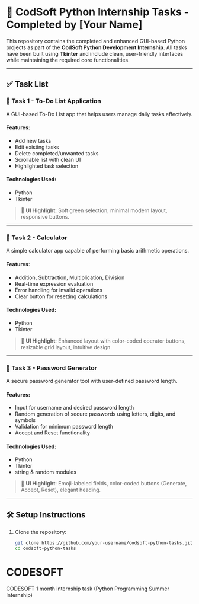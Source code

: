 # 💼 CodSoft Python Internship Tasks - Completed by [Your Name]

This repository contains the completed and enhanced GUI-based Python projects as part of the **CodSoft Python Development Internship**. All tasks have been built using **Tkinter** and include clean, user-friendly interfaces while maintaining the required core functionalities.

---

## ✅ Task List

### 📝 Task 1 - To-Do List Application

A GUI-based To-Do List app that helps users manage daily tasks effectively.

#### Features:
- Add new tasks
- Edit existing tasks
- Delete completed/unwanted tasks
- Scrollable list with clean UI
- Highlighted task selection

#### Technologies Used:
- Python
- Tkinter

> 📸 **UI Highlight**: Soft green selection, minimal modern layout, responsive buttons.

---

### 🔢 Task 2 - Calculator

A simple calculator app capable of performing basic arithmetic operations.

#### Features:
- Addition, Subtraction, Multiplication, Division
- Real-time expression evaluation
- Error handling for invalid operations
- Clear button for resetting calculations

#### Technologies Used:
- Python
- Tkinter

> 📸 **UI Highlight**: Enhanced layout with color-coded operator buttons, resizable grid layout, intuitive design.

---

### 🔐 Task 3 - Password Generator

A secure password generator tool with user-defined password length.

#### Features:
- Input for username and desired password length
- Random generation of secure passwords using letters, digits, and symbols
- Validation for minimum password length
- Accept and Reset functionality

#### Technologies Used:
- Python
- Tkinter
- string & random modules

> 📸 **UI Highlight**: Emoji-labeled fields, color-coded buttons (Generate, Accept, Reset), elegant heading.

---

## 🛠 Setup Instructions

1. Clone the repository:
   ```bash
   git clone https://github.com/your-username/codsoft-python-tasks.git
   cd codsoft-python-tasks
# CODESOFT
CODESOFT 1 month internship task (Python Programming Summer Internship)

